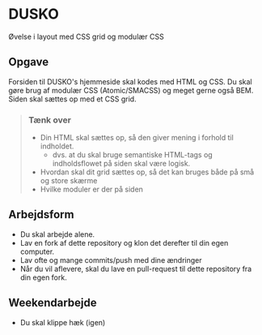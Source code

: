 # DUSKO
Øvelse i layout med CSS grid og modulær CSS

## Opgave
Forsiden til DUSKO's hjemmeside skal kodes med HTML og CSS. Du skal gøre brug af modulær CSS (Atomic/SMACSS) og meget gerne også BEM.
Siden skal sættes op med et CSS grid.

> ### Tænk over
> * Din HTML skal sættes op, så den giver mening i forhold til indholdet.  
>   * dvs. at du skal bruge semantiske HTML-tags og indholdsflowet på siden skal være logisk.
> * Hvordan skal dit grid sættes op, så det kan bruges både på små og store skærme
> * Hvilke moduler er der på siden

## Arbejdsform
* Du skal arbejde alene.
* Lav en fork af dette repository og klon det derefter til din egen computer.
* Lav ofte og mange commits/push med dine ændringer
* Når du vil aflevere, skal du lave en pull-request til dette repository fra din egen fork.

## Weekendarbejde
* Du skal klippe hæk (igen)
